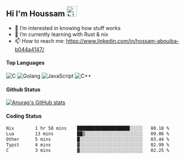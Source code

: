 ## Hi I'm Houssam <img src="https://user-images.githubusercontent.com/1303154/88677602-1635ba80-d120-11ea-84d8-d263ba5fc3c0.gif" width="28px" alt="hi">

- 👀 I’m interested in knowing how stuff works
- 🔭 I’m currently learning with Rust & nix
- 📫 How to reach me: https://www.linkedin.com/in/hossam-abouiba-b044a4147/

#### Top Languages

![C](https://img.shields.io/badge/c-%2300599C.svg?style=for-the-badge&logo=c&logoColor=white)
![Golang](https://img.shields.io/badge/go-blue?style=for-the-badge&logo=Goland)
![JavaScript](https://img.shields.io/badge/javascript-%23323330.svg?style=for-the-badge&logo=javascript&logoColor=%23F7DF1E)
![C++](https://img.shields.io/badge/C%2B%2B-blue?style=for-the-badge&logo=C%2B%2B)


#### Github Status
[![Anurag's GitHub stats](https://github-readme-stats.vercel.app/api?username=0xhoussam&theme=tokyonight)](https://github.com/anuraghazra/github-readme-stats)

#### Coding Status
<!--START_SECTION:waka-->

```txt
Nix        1 hr 58 mins    ████████████████████░░░░░   80.18 %
Lua        13 mins         ██▒░░░░░░░░░░░░░░░░░░░░░░   09.06 %
Other      5 mins          █░░░░░░░░░░░░░░░░░░░░░░░░   03.44 %
Typst      4 mins          ▓░░░░░░░░░░░░░░░░░░░░░░░░   02.99 %
C          3 mins          ▓░░░░░░░░░░░░░░░░░░░░░░░░   02.25 %
```

<!--END_SECTION:waka-->
